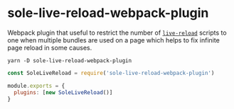 # sole-live-reload-webpack-plugin

Webpack plugin that useful to restrict the number of [`live-reload`](https://github.com/webpack/webpack-dev-server/blob/9f899ff99ad73a1e712aff2ef84104304986c955/client-src/default/index.js) scripts to one when multiple bundles are used on a page which helps to fix infinite page reload in some causes.

```
yarn -D sole-live-reload-webpack-plugin
```

```js
const SoleLiveReload = require('sole-live-reload-webpack-plugin')

module.exports = {
  plugins: [new SoleLiveReload()]
}
```
